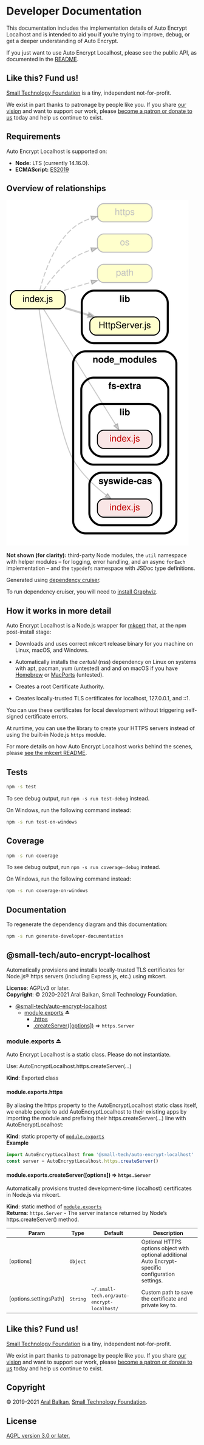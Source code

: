 # Developer Documentation

This documentation includes the implementation details of Auto Encrypt Localhost and is intended to aid you if you’re trying to improve, debug, or get a deeper understanding of Auto Encrypt.

If you just want to use Auto Encrypt Localhost, please see the public API, as documented in the [README](readme.md).

## Like this? Fund us!

[Small Technology Foundation](https://small-tech.org) is a tiny, independent not-for-profit.

We exist in part thanks to patronage by people like you. If you share [our vision](https://small-tech.org/about/#small-technology) and want to support our work, please [become a patron or donate to us](https://small-tech.org/fund-us) today and help us continue to exist.

## Requirements

Auto Encrypt Localhost is supported on:

  - __Node:__ LTS (currently 14.16.0).
  - __ECMAScript:__ [ES2019](https://node.green/#ES2019)

## Overview of relationships

![Dependency relationship diagram for Auto Correct](artefacts/dependency-graph.svg)

__Not shown (for clarity):__ third-party Node modules, the `util` namespace with helper modules – for logging, error handling, and an async `forEach` implementation – and the `typedefs` namespace with JSDoc type definitions.

Generated using [dependency cruiser](https://github.com/sverweij/dependency-cruiser).

To run dependency cruiser, you will need to [install Graphviz](https://graphviz.org/download/).

## How it works in more detail

Auto Encrypt Localhost is a Node.js wrapper for [mkcert](https://github.com/FiloSottile/mkcert/) that, at the npm post-install stage:

  - Downloads and uses correct mkcert release binary for you machine on Linux, macOS, and Windows.

  - Automatically installs the _certutil_ (nss) dependency on Linux on systems with apt, pacman, yum (untested) and  and on macOS if you have [Homebrew](https://brew.sh) or [MacPorts](https://www.macports.org/) (untested).

  - Creates a root Certificate Authority.

  - Creates locally-trusted TLS certificates for localhost, 127.0.0.1, and ::1.

You can use these certificates for local development without triggering self-signed certificate errors.

At runtime, you can use the library to create your HTTPS servers instead of using the built-in Node.js `https` module.

For more details on how Auto Encrypt Localhost works behind the scenes, please [see the mkcert README](https://github.com/FiloSottile/mkcert/blob/master/README.md).

## Tests

```sh
npm -s test
```

To see debug output, run `npm -s run test-debug` instead.

On Windows, run the following command instead:

```sh
npm -s run test-on-windows
```

## Coverage

```sh
npm -s run coverage
```

To see debug output, run `npm -s run coverage-debug` instead.

On Windows, run the following command instead:

```sh
npm -s run coverage-on-windows
```

## Documentation

To regenerate the dependency diagram and this documentation:

```sh
npm -s run generate-developer-documentation
```

<a name="module_@small-tech/auto-encrypt-localhost"></a>

## @small-tech/auto-encrypt-localhost
Automatically provisions and installs locally-trusted TLS certificates for Node.js® https servers
(including Express.js, etc.) using mkcert.

**License**: AGPLv3 or later.  
**Copyright**: © 2020-2021 Aral Balkan, Small Technology Foundation.  

* [@small-tech/auto-encrypt-localhost](#module_@small-tech/auto-encrypt-localhost)
    * [module.exports](#exp_module_@small-tech/auto-encrypt-localhost--module.exports) ⏏
        * [.https](#module_@small-tech/auto-encrypt-localhost--module.exports.https)
        * [.createServer([options])](#module_@small-tech/auto-encrypt-localhost--module.exports.createServer) ⇒ <code>https.Server</code>

<a name="exp_module_@small-tech/auto-encrypt-localhost--module.exports"></a>

### module.exports ⏏
Auto Encrypt Localhost is a static class. Please do not instantiate.

Use: AutoEncryptLocalhost.https.createServer(…)

**Kind**: Exported class  
<a name="module_@small-tech/auto-encrypt-localhost--module.exports.https"></a>

#### module.exports.https
By aliasing the https property to the AutoEncryptLocalhost static class itself, we enable
people to add AutoEncryptLocalhost to their existing apps by importing the module
and prefixing their https.createServer(…) line with AutoEncryptLocalhost:

**Kind**: static property of [<code>module.exports</code>](#exp_module_@small-tech/auto-encrypt-localhost--module.exports)  
**Example**  
```js
import AutoEncryptLocalhost from '@small-tech/auto-encrypt-localhost'
const server = AutoEncryptLocalhost.https.createServer()
```
<a name="module_@small-tech/auto-encrypt-localhost--module.exports.createServer"></a>

#### module.exports.createServer([options]) ⇒ <code>https.Server</code>
Automatically provisions trusted development-time (localhost) certificates in Node.js via mkcert.

**Kind**: static method of [<code>module.exports</code>](#exp_module_@small-tech/auto-encrypt-localhost--module.exports)  
**Returns**: <code>https.Server</code> - The server instance returned by Node’s https.createServer() method.  

| Param | Type | Default | Description |
| --- | --- | --- | --- |
| [options] | <code>Object</code> |  | Optional HTTPS options object with optional additional                                           Auto Encrypt-specific configuration settings. |
| [options.settingsPath] | <code>String</code> | <code>~/.small-tech.org/auto-encrypt-localhost/</code> | Custom path to save the certificate and private key to. |


## Like this? Fund us!

[Small Technology Foundation](https://small-tech.org) is a tiny, independent not-for-profit.

We exist in part thanks to patronage by people like you. If you share [our vision](https://small-tech.org/about/#small-technology) and want to support our work, please [become a patron or donate to us](https://small-tech.org/fund-us) today and help us continue to exist.

## Copyright

&copy; 2019-2021 [Aral Balkan](https://ar.al), [Small Technology Foundation](https://small-tech.org).

## License

[AGPL version 3.0 or later.](https://www.gnu.org/licenses/agpl-3.0.en.html)
